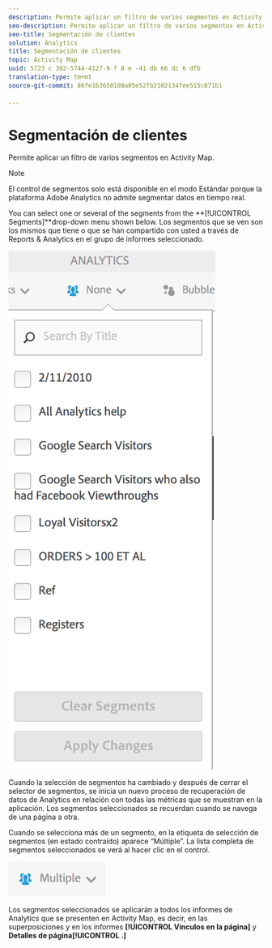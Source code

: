 ```yaml
---
description: Permite aplicar un filtro de varios segmentos en Activity Map.
seo-description: Permite aplicar un filtro de varios segmentos en Activity Map.
seo-title: Segmentación de clientes
solution: Analytics
title: Segmentación de clientes
topic: Activity Map
uuid: 5723 c 302-5744-4127-9 f 8 e -41 db 66 dc 6 dfb
translation-type: tm+mt
source-git-commit: 86fe1b3650100a05e52fb2102134fee515c871b1

---
```



# Segmentación de clientes

Permite aplicar un filtro de varios segmentos en Activity Map.

>[!NOTE]
>
>El control de segmentos solo está disponible en el modo Estándar porque la plataforma Adobe Analytics no admite segmentar datos en tiempo real.

You can select one or several of the segments from the **[!UICONTROL Segments]**drop-down menu shown below. Los segmentos que se ven son los mismos que tiene o que se han compartido con usted a través de Reports &amp; Analytics en el grupo de informes seleccionado.

![](assets/segments.png)

Cuando la selección de segmentos ha cambiado y después de cerrar el selector de segmentos, se inicia un nuevo proceso de recuperación de datos de Analytics en relación con todas las métricas que se muestran en la aplicación. Los segmentos seleccionados se recuerdan cuando se navega de una página a otra.

Cuando se selecciona más de un segmento, en la etiqueta de selección de segmentos (en estado contraído) aparece “Múltiple”. La lista completa de segmentos seleccionados se verá al hacer clic en el control.

![](assets/two_segments.png)

Los segmentos seleccionados se aplicarán a todos los informes de Analytics que se presenten en Activity Map, es decir, en las superposiciones y en los informes **[!UICONTROL Vínculos en la página]** y **Detalles de página[!UICONTROL .]**
